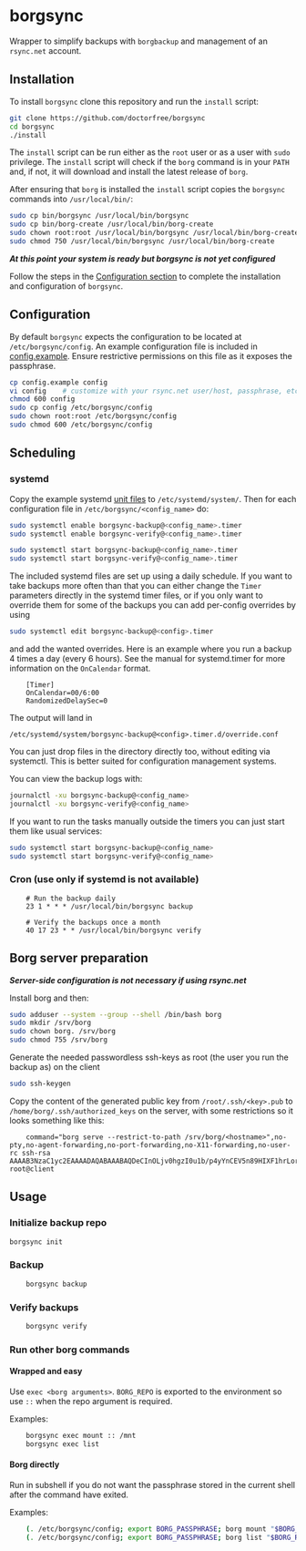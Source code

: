 # borgsync

Wrapper to simplify backups with `borgbackup` and management of an `rsync.net` account.

## Installation

To install `borgsync` clone this repository and run the `install` script:

```bash
git clone https://github.com/doctorfree/borgsync
cd borgsync
./install
```

The `install` script can be run either as the `root` user or as a user with
`sudo` privilege. The `install` script will check if the `borg` command is in
your `PATH` and, if not, it will download and install the latest release of `borg`.

After ensuring that `borg` is installed the `install` script copies the
`borgsync` commands into `/usr/local/bin/`:

```bash
sudo cp bin/borgsync /usr/local/bin/borgsync
sudo cp bin/borg-create /usr/local/bin/borg-create
sudo chown root:root /usr/local/bin/borgsync /usr/local/bin/borg-create
sudo chmod 750 /usr/local/bin/borgsync /usr/local/bin/borg-create
```

***At this point your system is ready but borgsync is not yet configured***

Follow the steps in the [Configuration section](#configuration) to complete
the installation and configuration of `borgsync`.

## Configuration

By default `borgsync` expects the configuration to be located at `/etc/borgsync/config`.
An example configuration file is included in [config.example](config.example).
Ensure restrictive permissions on this file as it exposes the passphrase.

```bash
cp config.example config
vi config    # customize with your rsync.net user/host, passphrase, etc
chmod 600 config
sudo cp config /etc/borgsync/config
sudo chown root:root /etc/borgsync/config
sudo chmod 600 /etc/borgsync/config
```

## Scheduling
### systemd

Copy the example systemd [unit files](systemd/) to `/etc/systemd/system/`. Then for each
configuration file in `/etc/borgsync/<config_name>` do:

```bash
sudo systemctl enable borgsync-backup@<config_name>.timer
sudo systemctl enable borgsync-verify@<config_name>.timer

sudo systemctl start borgsync-backup@<config_name>.timer
sudo systemctl start borgsync-verify@<config_name>.timer
```

The included systemd files are set up using a daily schedule. If you want to
take backups more often than that you can either change the `Timer` parameters
directly in the systemd timer files, or if you only want to override them for
some of the backups you can add per-config overrides by using

```bash
sudo systemctl edit borgsync-backup@<config>.timer
```

and add the wanted overrides. Here is an example where you run a backup 4 times
a day (every 6 hours). See the manual for systemd.timer for more information on
the `OnCalendar` format.

```
    [Timer]
    OnCalendar=00/6:00
    RandomizedDelaySec=0
```

The output will land in

```
/etc/systemd/system/borgsync-backup@<config>.timer.d/override.conf
```

You can just drop files in the directory directly too, without editing via
systemctl. This is better suited for configuration management systems.

You can view the backup logs with:

```bash
journalctl -xu borgsync-backup@<config_name>
journalctl -xu borgsync-verify@<config_name>
```

If you want to run the tasks manually outside the timers you can just start them like usual
services:

```bash
sudo systemctl start borgsync-backup@<config_name>
sudo systemctl start borgsync-verify@<config_name>
```

### Cron (use only if systemd is not available)

```
    # Run the backup daily
    23 1 * * * /usr/local/bin/borgsync backup

    # Verify the backups once a month
    40 17 23 * * /usr/local/bin/borgsync verify
```

## Borg server preparation

***Server-side configuration is not necessary if using rsync.net***

Install borg and then:

```bash
sudo adduser --system --group --shell /bin/bash borg
sudo mkdir /srv/borg
sudo chown borg. /srv/borg
sudo chmod 755 /srv/borg
```

Generate the needed passwordless ssh-keys as root (the user you run the backup as) on the client

```bash
sudo ssh-keygen
```

Copy the content of the generated public key from `/root/.ssh/<key>.pub` to `/home/borg/.ssh/authorized_keys` on the server, with
some restrictions so it looks something like this:

```
    command="borg serve --restrict-to-path /srv/borg/<hostname>",no-pty,no-agent-forwarding,no-port-forwarding,no-X11-forwarding,no-user-rc ssh-rsa AAAAB3NzaC1yc2EAAAADAQABAAABAQDeCInOLjv0hgzI0u1b/p4yYnCEV5n89HIXF1hrLor+ZQ7lSUii21tpn47Aw8RJJAjfDCwCdQ27MXjpzNelBf4KrlAiN1K3FcnGGIiE3XFNoj4LW7oAjzjFgOKC/ea/hXaCI6E8M/Pn5+MhdNN1ZsWNm/9Zp0+jza+l74DQgOE33XhSBjckUchqtBci7BqoCejy2lVvboFA231mSEpPValcKmG2qaNphAkCgAPjtDOx3V6DGQ8e7jfA2McQYxfju6HlpWPUx/li6VJhRa5huczfJ3J/sdfu123s/lgTW4rG5QNng1vt1FOIZ/TkaEsPt2wzD2Qxdwo70qVts3hrd+r root@client
```

## Usage
### Initialize backup repo

```bash
borgsync init
```

### Backup

```bash
    borgsync backup
```

### Verify backups

```bash
    borgsync verify
```

### Run other borg commands
#### Wrapped and easy

Use `exec <borg arguments>`. `BORG_REPO` is exported to the environment so use `::` when the repo
argument is required.

Examples:

```bash
    borgsync exec mount :: /mnt
    borgsync exec list
```

#### Borg directly

Run in subshell if you do not want the passphrase stored in the current shell after the command have exited.

Examples:

```bash
    (. /etc/borgsync/config; export BORG_PASSPHRASE; borg mount "$BORG_REPO" /mnt)
    (. /etc/borgsync/config; export BORG_PASSPHRASE; borg list "$BORG_REPO")
```

